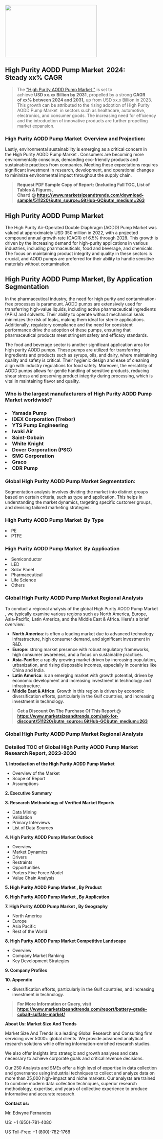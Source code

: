 <p><img class="alignnone size-medium wp-image-20088" src="https://ffe5etoiles.com/wp-content/uploads/2024/12/MST1-300x171.png" alt="" width="300" height="171" /></p><h2 id="ember46" class="ember-view reader-text-block__heading-2">High Purity AODD Pump Market &nbsp;2024: Steady&nbsp;xx% CAGR</h2><blockquote id="ember47" class="ember-view reader-text-block__blockquote">The&nbsp;<a class="app-aware-link " href="https://www.marketsizeandtrends.com/download-sample/511220/&utm_source=GitHub-GC&utm_medium=263" target="_blank" data-test-app-aware-link="">"High Purity AODD Pump Market "</a>&nbsp;is set to achieve&nbsp;<strong>USD&nbsp;xx.xx&nbsp;Billion by 2031,</strong>&nbsp;propelled by a strong&nbsp;<strong>CAGR of&nbsp;xx% between 2024 and 2031,</strong>&nbsp;up from USD xx.x Billion in 2023. This growth can be attributed to the rising adoption of&nbsp;High Purity AODD Pump Market &nbsp;in sectors such as healthcare, automotive, electronics, and consumer goods. The increasing need for efficiency and the introduction of innovative products are further propelling market expansion.</blockquote><h3 id="ember48" class="ember-view reader-text-block__heading-3">High Purity AODD Pump Market &nbsp;Overview and Projection:</h3><p id="ember49" class="ember-view reader-text-block__paragraph">Lastly, environmental sustainability is emerging as a critical concern in the&nbsp;High Purity AODD Pump Market . Consumers are becoming more environmentally conscious, demanding eco-friendly products and sustainable practices from companies. Meeting these expectations requires significant investment in research, development, and operational changes to minimize environmental impact throughout the supply chain.</p><blockquote id="ember50" class="ember-view reader-text-block__blockquote"><strong>Request PDF Sample Copy of Report: (Including Full TOC, List of Tables &amp; Figures, Chart)&nbsp;@&nbsp;<strong><a href="https://www.marketsizeandtrends.com/download-sample/511220/&utm_source=GitHub-GC&utm_medium=263" target="_blank">https://www.marketsizeandtrends.com/download-sample/511220/&utm_source=GitHub-GC&utm_medium=263</a></strong></strong></blockquote><h3 class=""> <h2>High Purity AODD Pump Market</h2><p>The High Purity Air-Operated Double Diaphragm (AODD) Pump Market was valued at approximately USD 350 million in 2022, with a projected compound annual growth rate (CAGR) of 6.5% through 2028. This growth is driven by the increasing demand for high-purity applications in various industries, including pharmaceuticals, food and beverage, and chemicals. The focus on maintaining product integrity and quality in these sectors is crucial, and AODD pumps are preferred for their ability to handle sensitive materials without contamination.</p><h2>High Purity AODD Pump Market, By Application Segmentation</h2><p>In the pharmaceutical industry, the need for high purity and contamination-free processes is paramount. AODD pumps are extensively used for transferring high-value liquids, including active pharmaceutical ingredients (APIs) and solvents. Their ability to operate without mechanical seals minimizes the risk of leaks, making them ideal for sterile applications. Additionally, regulatory compliance and the need for consistent performance drive the adoption of these pumps, ensuring that pharmaceutical products meet stringent safety and efficacy standards.</p><p>The food and beverage sector is another significant application area for high purity AODD pumps. These pumps are utilized for transferring ingredients and products such as syrups, oils, and dairy, where maintaining quality and safety is critical. Their hygienic design and ease of cleaning align with industry regulations for food safety. Moreover, the versatility of AODD pumps allows for gentle handling of sensitive products, reducing shear stress and preserving product integrity during processing, which is vital in maintaining flavor and quality.</p></h3><h3 id="" class="">Who is the largest manufacturers of&nbsp;High Purity AODD Pump Market worldwide?</h3><h3 class=""></Li><Li>Yamada Pump</Li><Li> IDEX Corporation (Trebor)</Li><Li> YTS Pump Engineering</Li><Li> Iwaki Air</Li><Li> Saint-Gobain</Li><Li> White Knight</Li><Li> Dover Corporation (PSG)</Li><Li> SMC Corporation</Li><Li> Graco</Li><Li> CDR Pump</h3><h3 id="ember53" class="ember-view reader-text-block__heading-3">Global&nbsp;High Purity AODD Pump Market Segmentation:</h3><p id="ember54" class="ember-view reader-text-block__paragraph">Segmentation analysis involves dividing the market into distinct groups based on certain criteria, such as type and application. This helps in understanding the market dynamics, targeting specific customer groups, and devising tailored marketing strategies.</p><h3 id="" class="">High Purity AODD Pump Market &nbsp;By Type</h3><p></Li><Li>PE</Li><Li> PTFE</p><h3 id="" class="">High Purity AODD Pump Market &nbsp;By Application</h3><p class=""></Li><Li>Semiconductor</Li><Li> LED</Li><Li> Solar Panel</Li><Li> Pharmaceutical</Li><Li> Life Science</Li><Li> Others</p><h3 id="ember62" class="ember-view reader-text-block__heading-3">Global High Purity AODD Pump Market Regional Analysis</h3><p id="ember63" class="ember-view reader-text-block__paragraph">To conduct a regional analysis of the global High Purity AODD Pump Market , we typically examine various regions such as North America, Europe, Asia-Pacific, Latin America, and the Middle East &amp; Africa. Here's a brief overview:</p><ul><li><strong>North America</strong>: is often a leading market due to advanced technology infrastructure, high consumer demand, and significant investment in R&amp;D.</li><li><strong>Europe</strong>: strong market presence with robust regulatory frameworks, high consumer awareness, and a focus on sustainable practices.</li><li><strong>Asia-Pacific</strong>: a rapidly growing market driven by increasing population, urbanization, and rising disposable incomes, especially in countries like China and India.</li><li><strong>Latin America</strong>: is an emerging market with growth potential, driven by economic development and increasing investment in technology and infrastructure.</li><li><strong>Middle East &amp; Africa</strong>: Growth in this region is driven by economic diversification efforts, particularly in the Gulf countries, and increasing investment in technology.</li></ul><blockquote id="ember61" class="ember-view reader-text-block__blockquote"><strong>Get a Discount On The Purchase Of This Report @ <strong><a href="https://html-cleaner.com/" target="">https://www.marketsizeandtrends.com/ask-for-discount/511220/&utm_source=GitHub-GC&utm_medium=263</a></strong></strong></blockquote><h3 id="ember62" class="ember-view reader-text-block__heading-3">Global High Purity AODD Pump Market Regional Analysis</h3><h3 id="" class="">Detailed TOC of Global High Purity AODD Pump Market Research Report, 2023-2030</h3><p id="" class=""><strong>1. Introduction of the High Purity AODD Pump Market </strong></p><ul><li>Overview of the Market</li><li>Scope of Report</li><li>Assumptions</li></ul><p id="" class=""><strong>2. Executive Summary</strong></p><p id="" class=""><strong>3. Research Methodology of Verified Market Reports</strong></p><ul><li>Data Mining</li><li>Validation</li><li>Primary Interviews</li><li>List of Data Sources</li></ul><p id="" class=""><strong>4. High Purity AODD Pump Market Outlook</strong></p><ul><li>Overview</li><li>Market Dynamics</li><li>Drivers</li><li>Restraints</li><li>Opportunities</li><li>Porters Five Force Model</li><li>Value Chain Analysis</li></ul><p id="" class=""><strong>5. High Purity AODD Pump Market , By Product</strong></p><p id="" class=""><strong>6. High Purity AODD Pump Market , By Application</strong></p><p id="" class=""><strong>7. High Purity AODD Pump Market , By Geography</strong></p><ul><li>North America</li><li>Europe</li><li>Asia Pacific</li><li>Rest of the World</li></ul><p id="" class=""><strong>8. High Purity AODD Pump Market Competitive Landscape</strong></p><ul><li>Overview</li><li>Company Market Ranking</li><li>Key Development Strategies</li></ul><p id="" class=""><strong>9. Company Profiles</strong></p><p id="" class=""><strong>10. Appendix</strong></p><ul><li>diversification efforts, particularly in the Gulf countries, and increasing investment in technology.</li></ul><blockquote id="ember65" class="ember-view reader-text-block__blockquote"><strong>For More Information or Query, visit <strong><strong><a href="https://html-cleaner.com/" target="">https://www.marketsizeandtrends.com/report/battery-grade-cobalt-sulfate-market/</a></strong></strong></strong></blockquote><p id="" class=""><strong>About Us: Market Size And Trends</strong></p><p id="" class="">Market Size And Trends is a leading Global Research and Consulting firm servicing over 5000+ global clients. We provide advanced analytical research solutions while offering information-enriched research studies.</p><p id="" class="">We also offer insights into strategic and growth analyses and data necessary to achieve corporate goals and critical revenue decisions.</p><p id="" class="">Our 250 Analysts and SMEs offer a high level of expertise in data collection and governance using industrial techniques to collect and analyze data on more than 25,000 high-impact and niche markets. Our analysts are trained to combine modern data collection techniques, superior research methodology, expertise, and years of collective experience to produce informative and accurate research.</p><p id="" class=""><strong>Contact us:</strong></p><p id="" class="">Mr. Edwyne Fernandes</p><p id="" class="">US: +1 (650)-781-4080</p><p id="" class="">US Toll-Free: +1 (800)-782-1768</p>
